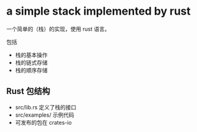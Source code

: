 # a simple stack implemented by rust

一个简单的（栈）的实现，使用 rust 语言。

包括

- 栈的基本操作
- 栈的链式存储
- 栈的顺序存储

## Rust 包结构

- src/lib.rs 定义了栈的接口
- src/examples/ 示例代码
- 可发布的包在 crates-io
